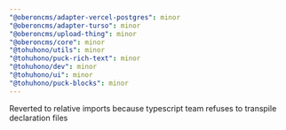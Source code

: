 ```yaml
---
"@oberoncms/adapter-vercel-postgres": minor
"@oberoncms/adapter-turso": minor
"@oberoncms/upload-thing": minor
"@oberoncms/core": minor
"@tohuhono/utils": minor
"@tohuhono/puck-rich-text": minor
"@tohuhono/dev": minor
"@tohuhono/ui": minor
"@tohuhono/puck-blocks": minor
---
```


Reverted to relative imports because typescript team refuses to transpile declaration files
